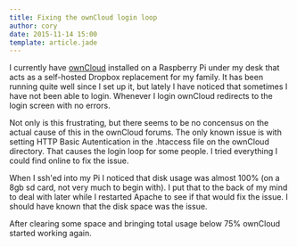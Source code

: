 ```yaml
---
title: Fixing the ownCloud login loop
author: cory
date: 2015-11-14 15:00
template: article.jade
---
```


I currently have [ownCloud](https://owncloud.org/) installed on a Raspberry Pi under my desk that acts as a self-hosted Dropbox replacement for my family. It has been running quite well since I set up it, but lately I have noticed that sometimes I have not been able to login. Whenever I login ownCloud redirects to the login screen with no errors. 

<span class="more"></span>

Not only is this frustrating, but there seems to be no concensus on the actual cause of this in the ownCloud forums. The only known issue is with setting HTTP Basic Autentication in the .htaccess file on the ownCloud directory. That causes the login loop for some people. I tried everything I could find online to fix the issue.

When I ssh'ed into my Pi I noticed that disk usage was almost 100% (on a 8gb sd card, not very much to begin with). I put that to the back of my mind to deal with later while I restarted Apache to see if that would fix the issue. I should have known that the disk space was the issue.

After clearing some space and bringing total usage below 75% ownCloud started working again.